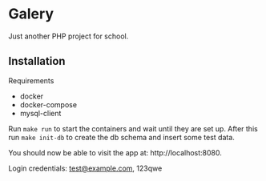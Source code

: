 # Galery
Just another PHP project for school.

## Installation
Requirements
* docker
* docker-compose
* mysql-client

Run `make run` to start the containers and wait until they are
set up. After this run `make init-db` to create the db schema
and insert some test data.

You should now be able to visit the app at: http://localhost:8080.

Login credentials: test@example.com, 123qwe
